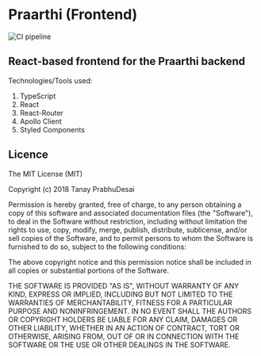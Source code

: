 Praarthi (Frontend)
===================

![CI pipeline](https://github.com/tanayseven/praarthi-frontend/workflows/Praarthi%20Frontend%20pipeline/badge.svg)

React-based frontend for the Praarthi backend
---------------------------------------------

Technologies/Tools used:
1. TypeScript
2. React
3. React-Router
4. Apollo Client
5. Styled Components


Licence
-------

The MIT License (MIT)

Copyright (c) 2018 Tanay PrabhuDesai

Permission is hereby granted, free of charge, to any person obtaining a copy
of this software and associated documentation files (the "Software"), to deal
in the Software without restriction, including without limitation the rights
to use, copy, modify, merge, publish, distribute, sublicense, and/or sell
copies of the Software, and to permit persons to whom the Software is
furnished to do so, subject to the following conditions:

The above copyright notice and this permission notice shall be included in
all copies or substantial portions of the Software.

THE SOFTWARE IS PROVIDED "AS IS", WITHOUT WARRANTY OF ANY KIND, EXPRESS OR
IMPLIED, INCLUDING BUT NOT LIMITED TO THE WARRANTIES OF MERCHANTABILITY,
FITNESS FOR A PARTICULAR PURPOSE AND NONINFRINGEMENT. IN NO EVENT SHALL THE
AUTHORS OR COPYRIGHT HOLDERS BE LIABLE FOR ANY CLAIM, DAMAGES OR OTHER
LIABILITY, WHETHER IN AN ACTION OF CONTRACT, TORT OR OTHERWISE, ARISING FROM,
OUT OF OR IN CONNECTION WITH THE SOFTWARE OR THE USE OR OTHER DEALINGS IN
THE SOFTWARE.
